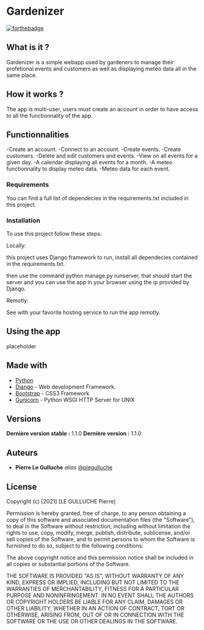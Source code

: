 # Gardenizer

[![forthebadge](http://forthebadge.com/images/badges/built-with-love.svg)](http://forthebadge.com) 


## What is it ?

Gardenizer is a simple webapp used by gardeners to manage their profetional events and customers as well as displaying meteo data all in the same place. 

## How it works ?

The app is multi-user, users must create an account in order to have access to all the functionnality of the app.

## Functionnalities

-Create an account.
-Connect to an account.
-Create events.
-Create customers.
-Delete and edit customers and events.
-View on all events for a given day.
-A calendar displaying all events for a month.
-A meteo functionnality to display meteo data.
-Meteo data for each event.

### Requirements

You can find a full list of dependecies in the requirements.txt included in this project.

### Installation

To use this project follow these steps:

Locally:

this project uses Django framework to run, install all dependecies contained in the requirements.txt.

then use the command python manage.py runserver, that should start the server and you can use the app in your browser using the ip provided by Django.

Remotly:

See with your favorite hosting service to run the app remotly.

## Using the app

placeholder


## Made with


* [Python](https://www.python.org/)
* [Django](https://www.djangoproject.com/) - Web development Framework.
* [Bootstrap](https://getbootstrap.com/) - CSS3 Framework
* [Gunicorn](https://gunicorn.org/) - Python WSGI HTTP Server for UNIX


## Versions

**Dernière version stable :** 1.1.0
**Dernière version :** 1.1.0

## Auteurs

* **Pierre Le Gulluche** _alias_ [@plegulluche](https://github.com/plegulluche)


## License

Copyright (c) [2021] [LE GULLUCHE Pierre]

Permission is hereby granted, free of charge, to any person obtaining a copy
of this software and associated documentation files (the "Software"), to deal
in the Software without restriction, including without limitation the rights
to use, copy, modify, merge, publish, distribute, sublicense, and/or sell
copies of the Software, and to permit persons to whom the Software is
furnished to do so, subject to the following conditions:

The above copyright notice and this permission notice shall be included in all
copies or substantial portions of the Software.

THE SOFTWARE IS PROVIDED "AS IS", WITHOUT WARRANTY OF ANY KIND, EXPRESS OR
IMPLIED, INCLUDING BUT NOT LIMITED TO THE WARRANTIES OF MERCHANTABILITY,
FITNESS FOR A PARTICULAR PURPOSE AND NONINFRINGEMENT. IN NO EVENT SHALL THE
AUTHORS OR COPYRIGHT HOLDERS BE LIABLE FOR ANY CLAIM, DAMAGES OR OTHER
LIABILITY, WHETHER IN AN ACTION OF CONTRACT, TORT OR OTHERWISE, ARISING FROM,
OUT OF OR IN CONNECTION WITH THE SOFTWARE OR THE USE OR OTHER DEALINGS IN THE
SOFTWARE.
